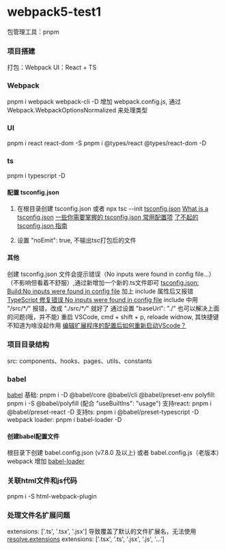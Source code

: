 # webpack5-test1
包管理工具：pnpm

### 项目搭建
打包：Webpack
UI：React + TS

### Webpack
pnpm i webpack webpack-cli -D
增加 webpack.config.js, 通过 Webpack.WebpackOptionsNormalized 来处理类型

### UI
pnpm i react react-dom -S
pnpm i @types/react @types/react-dom -D

### ts
pnpm i typescript -D
#### 配置 tsconfig.json
1. 在根目录创建 tsconfig.json 或者 npx tsc --init
[tsconfig.json](https://www.tslang.cn/docs/handbook/tsconfig-json.html)
[What is a tsconfig.json](https://www.typescriptlang.org/docs/handbook/tsconfig-json.html)
[一些你需要掌握的 tsconfig.json 常用配置项](https://zhuanlan.zhihu.com/p/570939192)
[了不起的 tsconfig.json 指南](https://zhuanlan.zhihu.com/p/285270177)

2. 设置 "noEmit": true, 不输出tsc打包后的文件
#### 其他
创建 tsconfig.json 文件会提示错误（No inputs were found in config file...）（不影响但看着不舒服）,通过新增加一个新的.ts文件即可 [tsconfig.json: Build:No inputs were found in config file](https://stackoverflow.com/questions/41211566/tsconfig-json-buildno-inputs-were-found-in-config-file)
加上 include 属性后又报错
[TypeScript 修复错误 No inputs were found in config file](https://www.zadmei.com/txfcwniw.html)
include 中用 "/src/\**/*" 报错，改成 "./src/\**/*" 就好了
通过设置 "baseUrl": "./" 也可以解决上面的问题(哦，并不能)
重启 VSCode, cmd + shift + p, reloade widnow, 其快捷键不知道为啥没起作用
[编辑扩展程序的配置后如何重新启动VScode？](https://qastack.cn/programming/42002852/how-to-restart-vscode-after-editing-extensions-config)

### 项目目录结构
src: components、hooks、pages、utils、constants

### babel
[babel](https://babeljs.io/docs/)
基础: pnpm i -D @babel/core @babel/cli @babel/preset-env
polyfill: pnpm i -S @babel/polyfill (配合 "useBuiltIns": "usage")
支持react: pnpm i @babel/preset-react -D
支持ts: pnpm i @babel/preset-typescript -D
webpack loader: pnpm i babel-loader -D

#### 创建babel配置文件
根目录下创建 babel.config.json (v7.8.0 及以上) 或者 babel.config.js（老版本）
webpack 增加 [babel-loader](https://webpack.docschina.org/loaders/babel-loader/)

### 关联html文件和js代码
pnpm i -S html-webpack-plugin

### 处理文件名扩展问题
extensions: ['.ts', '.tsx', '.jsx']
导致覆盖了默认的文件扩展名，无法使用 [resolve.extensions](https://webpack.docschina.org/configuration/resolve#resolveextensions)
extensions: ['.tsx', '.ts', '.jsx', '.js', '...']
